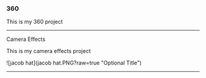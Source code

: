 ### 360

This is my 360 project

<script src="//360.vizor.io/scripts/embed.js" data-vizorurl="https://360.vizor.io/embed/v/rjr2j" ></script>

***

Camera Effects

This is my camera effects project

![jacob hat](jacob hat.PNG?raw=true "Optional Title")


***
